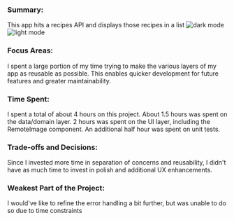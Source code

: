 ### Summary:
This app hits a recipes API and displays those recipes in a list
![dark mode](Resources/Screenshots/darkMode.png)
![light mode](Resources/Screenshots/lightMode.png)

### Focus Areas:
I spent a large portion of my time trying to make the various layers of my app as reusable as possible. This enables quicker development for future features and greater maintainability.

### Time Spent: 
I spent a total of about 4 hours on this project. About 1.5 hours was spent on the data/domain layer. 2 hours was spent on the UI layer, including the RemoteImage component. An additional half hour was spent on unit tests.

### Trade-offs and Decisions:
Since I invested more time in separation of concerns and reusability, I didn't have as much time to invest in polish and additional UX enhancements.

### Weakest Part of the Project:
I would've like to refine the error handling a bit further, but was unable to do so due to time constraints
